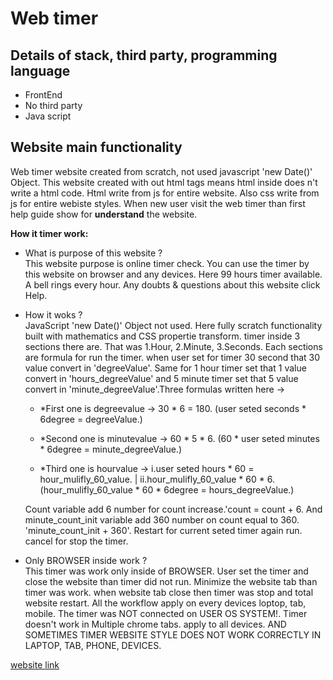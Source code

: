 # Web timer

## Details of stack, third party, programming language
- FrontEnd
- No third party
- Java script

## Website main functionality
Web timer website created from scratch, not used javascript 'new Date()' Object. This website created with out html tags means html inside does n't write a html code. Html write from js for entire website. Also css write from js for entire webiste styles. When new user visit the web timer than first help guide show for **understand** the website.

**How it timer work:** 
- What is purpose of this website ? <br> This website purpose is online timer check. You can use the timer by this website on browser and any devices. Here 99 hours timer available. A bell rings every hour. Any doubts & questions about this website click Help.

- How it woks ? <br> JavaScript 'new Date()' Object not used. Here fully scratch functionality built with mathematics and CSS propertie transform. timer inside 3 sections there are. That was 1.Hour, 2.Minute, 3.Seconds. Each sections are formula for run the timer. when user set for timer 30 second that 30 value convert in 'degreeValue'. Same for 1 hour timer set that 1 value convert in 'hours_degreeValue' and 5 minute timer set that 5 value convert in 'minute_degreeValue'.Three formulas written here ->
    - *First one is degreevalue -> 30 * 6 = 180. (user seted seconds * 6degree = degreeValue.)

    - *Second one is minutevalue -> 60 * 5 * 6. (60 * user seted minutes * 6degree = minute_degreeValue.)

    - *Third one is hourvalue -> i.user seted hours * 60 = hour_mulifly_60_value. | ii.hour_mulifly_60_value * 60 * 6. (hour_mulifly_60_value * 60 * 6degree = hours_degreeValue.)

    Count variable add 6 number for count increase.'count = count + 6. And minute_count_init variable add 360 number on count equal to 360. 'minute_count_init + 360'. Restart for current seted timer again run. cancel for stop the timer.

- Only BROWSER inside work ? <br> This timer was work only inside of BROWSER. User set the timer and close the website than timer did not run. Minimize the website tab than timer was work. when website tab close then timer was stop and total website restart. All the workflow apply on every devices loptop, tab, mobile. The timer was NOT connected on USER OS SYSTEM!. Timer doesn't work in Multiple chrome tabs. apply to all devices. AND SOMETIMES TIMER WEBSITE STYLE DOES NOT WORK CORRECTLY IN LAPTOP, TAB, PHONE, DEVICES.

<a href="https://website-timer.netlify.app/" target="_blank">website link</a>
